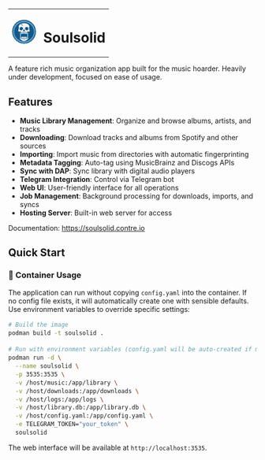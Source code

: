 <table>
  <tr>
    <td><img src="public/img/galaxy.png" width="50" alt="souldsolid"></td>
    <td><h1>Soulsolid</h1></td>
  </tr>
</table>
A feature rich music organization app built for the music hoarder. Heavily under development, focused on ease of usage.

## Features

- **Music Library Management**: Organize and browse albums, artists, and tracks
- **Downloading**: Download tracks and albums from Spotify and other sources
- **Importing**: Import music from directories with automatic fingerprinting
- **Metadata Tagging**: Auto-tag using MusicBrainz and Discogs APIs
- **Sync with DAP**: Sync library with digital audio players
- **Telegram Integration**: Control via Telegram bot
- **Web UI**: User-friendly interface for all operations
- **Job Management**: Background processing for downloads, imports, and syncs
- **Hosting Server**: Built-in web server for access

Documentation: https://soulsolid.contre.io

## Quick Start

### 🦭 Container Usage

The application can run without copying `config.yaml` into the container. If no config file exists, it will automatically create one with sensible defaults. Use environment variables to override specific settings:

```bash
# Build the image
podman build -t soulsolid .

# Run with environment variables (config.yaml will be auto-created if missing)
podman run -d \
  --name soulsolid \
  -p 3535:3535 \
  -v /host/music:/app/library \
  -v /host/downloads:/app/downloads \
  -v /host/logs:/app/logs \
  -v /host/library.db:/app/library.db \
  -v /host/config.yaml:/app/config.yaml \
  -e TELEGRAM_TOKEN="your_token" \
  soulsolid
```

The web interface will be available at `http://localhost:3535`.
